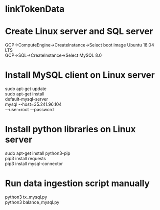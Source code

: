 # linkTokenData

# Create Linux server and SQL server
GCP->ComputeEngine->CreateInstance->Select boot image Ubuntu 18.04 LTS \
GCP->SQL->CreateInstance->Select MySQL 8.0

# Install MySQL client on Linux server
sudo apt-get update \
sudo apt-get install \
    default-mysql-server \
mysql --host=35.241.96.104 \
    --user=root --password

# Install python libraries on Linux server
sudo apt-get install python3-pip \
pip3 install requests \
pip3 install mysql-connector 

# Run data ingestion script manually
python3 tx_mysql.py \
python3 balance_mysql.py 
